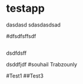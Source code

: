 # testapp

dasdasd
sdasdasdsad

#dfsdfsffsdf


##
dsdfdsff

dsddfjdf
#souhail
Trabzounly

#Test1
##Test3